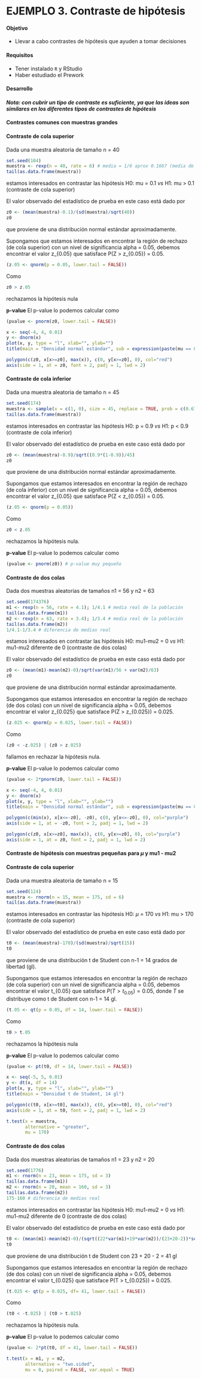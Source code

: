 # EJEMPLO 3. Contraste de hipótesis

#### Objetivo

- Llevar a cabo contrastes de hipótesis que ayuden a tomar decisiones

#### Requisitos

- Tener instalado `R` y RStudio
- Haber estudiado el Prework

#### Desarrollo

#### *Nota: con cubrir un tipo de contraste es suficiente, ya que las ideas son similares en los diferentes tipos de contrastes de hipótesis*

#### Contrastes comunes con muestras grandes

#### Contraste de cola superior

Dada una muestra aleatoria de tamaño n = 40

```R
set.seed(104)
muestra <- rexp(n = 40, rate = 6) # media = 1/6 aprox 0.1667 (media de la población)
tail(as.data.frame(muestra))
```

estamos interesados en contrastar las hipótesis H0: mu = 0.1 *vs* H1: mu > 0.1 (contraste de cola superior)

El valor observado del estadístico de prueba en este caso está dado por

```R
z0 <- (mean(muestra)-0.1)/(sd(muestra)/sqrt(40)) 
z0
```

que proviene de una distribución normal estándar aproximadamente.

Supongamos que estamos interesados en encontrar la región de rechazo (de cola superior) con un nivel de significancia alpha = 0.05, debemos encontrar el valor z_{0.05} que satisface P(Z > z_{0.05}) = 0.05.

```R
(z.05 <- qnorm(p = 0.05, lower.tail = FALSE))
```

Como

```R
z0 > z.05
```

rechazamos la hipótesis nula

**p-value** El p-value lo podemos calcular como 

```R
(pvalue <- pnorm(z0, lower.tail = FALSE))
```

```R
x <- seq(-4, 4, 0.01)
y <- dnorm(x)
plot(x, y, type = "l", xlab="", ylab="")
title(main = "Densidad normal estándar", sub = expression(paste(mu == 0, " y ", sigma == 1)))

polygon(c(z0, x[x>=z0], max(x)), c(0, y[x>=z0], 0), col="red")
axis(side = 1, at = z0, font = 2, padj = 1, lwd = 2)
```

#### Contraste de cola inferior

Dada una muestra aleatoria de tamaño n = 45

```R
set.seed(174)
muestra <- sample(x = c(1, 0), size = 45, replace = TRUE, prob = c(0.67, 0.33)); 0.67 # media real de la población
tail(as.data.frame(muestra))
```

estamos interesados en contrastar las hipótesis H0: p = 0.9 *vs* H1: p < 0.9 (contraste de cola inferior)

El valor observado del estadístico de prueba en este caso está dado por

```R
z0 <- (mean(muestra)-0.9)/sqrt((0.9*(1-0.9))/45)
z0
```

que proviene de una distribución normal estándar aproximadamente.

Supongamos que estamos interesados en encontrar la región de rechazo (de cola inferior) con un nivel de significancia alpha = 0.05, debemos encontrar el valor z_{0.05} que satisface P(Z < z_{0.05}) = 0.05.

```R
(z.05 <- qnorm(p = 0.05))
```

Como

```R
z0 < z.05
```

rechazamos la hipótesis nula.

**p-value** El p-value lo podemos calcular como 

```R
(pvalue <- pnorm(z0)) # p-value muy pequeño
```

#### Contraste de dos colas

Dada dos muestras aleatorias de tamaños n1 = 56 y n2 = 63

```R
set.seed(174376)
m1 <- rexp(n = 56, rate = 4.1); 1/4.1 # media real de la población
tail(as.data.frame(m1))
m2 <- rexp(n = 63, rate = 3.4); 1/3.4 # media real de la población
tail(as.data.frame(m2))
1/4.1-1/3.4 # diferencia de medias real
```

estamos interesados en contrastar las hipótesis H0: mu1-mu2 = 0 *vs* H1: mu1-mu2 diferente de 0 (contraste de dos colas)

El valor observado del estadístico de prueba en este caso está dado por

```R
z0 <- (mean(m1)-mean(m2)-0)/sqrt(var(m1)/56 + var(m2)/63)
z0
```

que proviene de una distribución normal estándar aproximadamente.

Supongamos que estamos interesados en encontrar la región de rechazo (de dos colas) con un nivel de significancia alpha = 0.05, debemos encontrar el valor z_{0.025} que satisface P(Z > z_{0.025}) = 0.025.

```R
(z.025 <- qnorm(p = 0.025, lower.tail = FALSE))
```

Como

```R
(z0 < -z.025) | (z0 > z.025)
```

fallamos en rechazar la hipótesis nula.

**p-value** El p-value lo podemos calcular como 

```R
(pvalue <- 2*pnorm(z0, lower.tail = FALSE))
```

```R
x <- seq(-4, 4, 0.01)
y <- dnorm(x)
plot(x, y, type = "l", xlab="", ylab="")
title(main = "Densidad normal estándar", sub = expression(paste(mu == 0, " y ", sigma == 1)))

polygon(c(min(x), x[x<=-z0], -z0), c(0, y[x<=-z0], 0), col="purple")
axis(side = 1, at = -z0, font = 2, padj = 1, lwd = 2)

polygon(c(z0, x[x>=z0], max(x)), c(0, y[x>=z0], 0), col="purple")
axis(side = 1, at = z0, font = 2, padj = 1, lwd = 2)
```

#### Contraste de hipótesis con muestras pequeñas para $\mu$ y mu1 - mu2

#### Contraste de cola superior

Dada una muestra aleatoria de tamaño n = 15

```R
set.seed(124)
muestra <- rnorm(n = 15, mean = 175, sd = 6) 
tail(as.data.frame(muestra))
```

estamos interesados en contrastar las hipótesis H0: $\mu$ = 170 *vs* H1: mu > 170 (contraste de cola superior)

El valor observado del estadístico de prueba en este caso está dado por

```R
t0 <- (mean(muestra)-170)/(sd(muestra)/sqrt(15)) 
t0
```

que proviene de una distribución t de Student con n-1 = 14 grados de libertad (gl).

Supongamos que estamos interesados en encontrar la región de rechazo (de cola superior) con un nivel de significancia alpha = 0.05, debemos encontrar el valor t_{0.05} que satisface $P(T > t_{0.05}) = 0.05$, donde $T$ se distribuye como t de Student con n-1 = 14 gl.

```R
(t.05 <- qt(p = 0.05, df = 14, lower.tail = FALSE))
```

Como

```R
t0 > t.05
```

rechazamos la hipótesis nula

**p-value** El p-value lo podemos calcular como 

```R
(pvalue <- pt(t0, df = 14, lower.tail = FALSE))
```

```R
x <- seq(-5, 5, 0.01)
y <- dt(x, df = 14)
plot(x, y, type = "l", xlab="", ylab="")
title(main = "Densidad t de Student, 14 gl")

polygon(c(t0, x[x>=t0], max(x)), c(0, y[x>=t0], 0), col="red")
axis(side = 1, at = t0, font = 2, padj = 1, lwd = 2)
```

```R
t.test(x = muestra,
       alternative = "greater",
       mu = 170)
```

#### Contraste de dos colas

Dada dos muestras aleatorias de tamaños n1 = 23 y n2 = 20

```R
set.seed(1776)
m1 <- rnorm(n = 23, mean = 175, sd = 3)
tail(as.data.frame(m1))
m2 <- rnorm(n = 20, mean = 160, sd = 3)
tail(as.data.frame(m2))
175-160 # diferencia de medias real
```

estamos interesados en contrastar las hipótesis H0: mu1-mu2 = 0 *vs* H1: mu1-mu2 diferente de 0 (contraste de dos colas)

El valor observado del estadístico de prueba en este caso está dado por

```R
t0 <- (mean(m1)-mean(m2)-0)/(sqrt((22*var(m1)+19*var(m2))/(23+20-2))*sqrt(1/23+1/20))
t0
```

que proviene de una distribución t de Student con 23 + 20 - 2 = 41 gl

Supongamos que estamos interesados en encontrar la región de rechazo (de dos colas) con un nivel de significancia alpha = 0.05, debemos encontrar el valor t_{0.025} que satisface P(T > t_{0.025}) = 0.025.

```R
(t.025 <- qt(p = 0.025, df= 41, lower.tail = FALSE))
```

Como

```R
(t0 < -t.025) | (t0 > t.025)
```

rechazamos la hipótesis nula.

**p-value** El p-value lo podemos calcular como 

```R
(pvalue <- 2*pt(t0, df = 41, lower.tail = FALSE))
```

```R
t.test(x = m1, y = m2,
       alternative = "two.sided",
       mu = 0, paired = FALSE, var.equal = TRUE)
```
